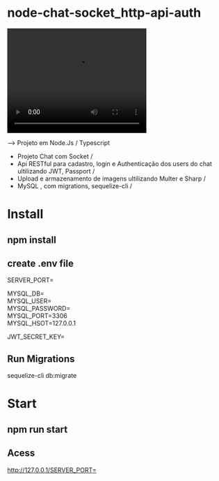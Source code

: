 # node-chat-socket_http-api-auth

<video width="320" height="240" controls>
  <source src="https://dms.licdn.com/playlist/C4D05AQETRWMvjf1ykQ/mp4-720p-30fp-crf28/0/1650741589089?e=2147483647&v=beta&t=8GMYgObn-WZUMDoJiAWjgqixlm666jSkqpPWNh4rg3A">
</video>

--> Projeto em Node.Js / Typescript
* Projeto Chat com Socket /
* Api RESTful para cadastro, login e Authenticação dos users do chat ultilizando JWT, Passport /
* Upload e armazenamento de imagens ultilizando Multer e Sharp /
* MySQL , com migrations, sequelize-cli /

# Install

## npm install ##
## create .env file ##
SERVER_PORT=

MYSQL_DB=  
MYSQL_USER=  
MYSQL_PASSWORD=  
MYSQL_PORT=3306  
MYSQL_HSOT=127.0.0.1  

JWT_SECRET_KEY=

## Run Migrations ##
sequelize-cli db:migrate      

# Start #
## npm run start ##

## Acess ##
http://127.0.0.1/SERVER_PORT=
